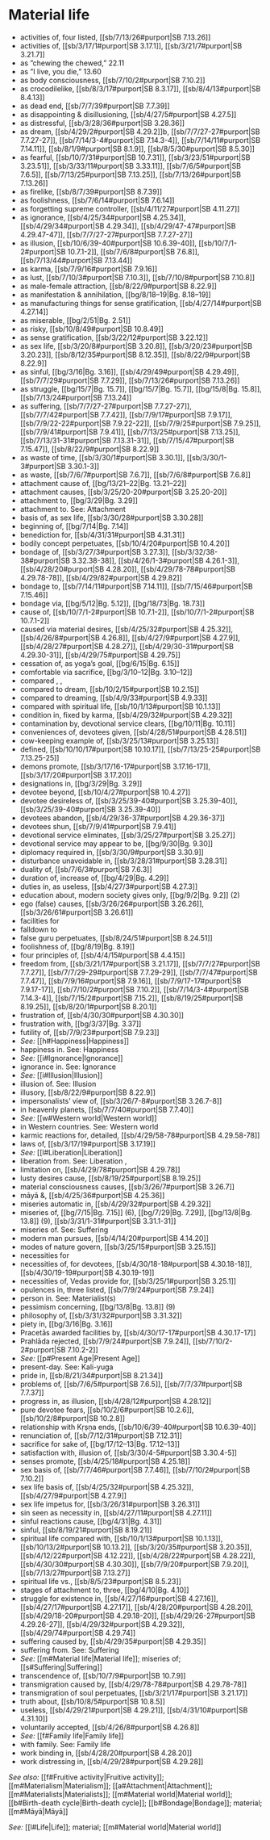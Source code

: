 # Material life

* activities of, four listed, [[sb/7/13/26#purport|SB 7.13.26]]
* activities of, [[sb/3/17/1#purport|SB 3.17.1]], [[sb/3/21/7#purport|SB 3.21.7]]
* as ”chewing the chewed,” 22.11
* as ”I live, you die,” 13.60
* as body consciousness, [[sb/7/10/2#purport|SB 7.10.2]]
* as crocodilelike, [[sb/8/3/17#purport|SB 8.3.17]], [[sb/8/4/13#purport|SB 8.4.13]]
* as dead end, [[sb/7/7/39#purport|SB 7.7.39]]
* as disappointing & disillusioning, [[sb/4/27/5#purport|SB 4.27.5]]
* as distressful, [[sb/3/28/36#purport|SB 3.28.36]]
* as dream, [[sb/4/29/2#purport|SB 4.29.2]]b, [[sb/7/7/27-27#purport|SB 7.7.27-27]], [[sb/7/14/3-4#purport|SB 7.14.3-4]], [[sb/7/14/11#purport|SB 7.14.11]], [[sb/8/1/9#purport|SB 8.1.9]], [[sb/8/5/30#purport|SB 8.5.30]]
* as fearful, [[sb/10/7/31#purport|SB 10.7.31]], [[sb/3/23/51#purport|SB 3.23.51]], [[sb/3/33/11#purport|SB 3.33.11]], [[sb/7/6/5#purport|SB 7.6.5]], [[sb/7/13/25#purport|SB 7.13.25]], [[sb/7/13/26#purport|SB 7.13.26]]
* as firelike, [[sb/8/7/39#purport|SB 8.7.39]]
* as foolishness, [[sb/7/6/14#purport|SB 7.6.14]]
* as forgetting supreme controller, [[sb/4/11/27#purport|SB 4.11.27]]
* as ignorance, [[sb/4/25/34#purport|SB 4.25.34]], [[sb/4/29/34#purport|SB 4.29.34]], [[sb/4/29/47-47#purport|SB 4.29.47-47]], [[sb/7/7/27-27#purport|SB 7.7.27-27]]
* as illusion, [[sb/10/6/39-40#purport|SB 10.6.39-40]], [[sb/10/7/1-2#purport|SB 10.7.1-2]], [[sb/7/6/8#purport|SB 7.6.8]], [[sb/7/13/44#purport|SB 7.13.44]]
* as karma, [[sb/7/9/16#purport|SB 7.9.16]]
* as lust, [[sb/7/10/3#purport|SB 7.10.3]], [[sb/7/10/8#purport|SB 7.10.8]]
* as male-female attraction, [[sb/8/22/9#purport|SB 8.22.9]]
* as manifestation & annihilation, [[bg/8/18–19|Bg. 8.18–19]]
* as manufacturing things for sense gratification, [[sb/4/27/14#purport|SB 4.27.14]]
* as miserable, [[bg/2/51|Bg. 2.51]]
* as risky, [[sb/10/8/49#purport|SB 10.8.49]]
* as sense gratification, [[sb/3/22/12#purport|SB 3.22.12]]
* as sex life, [[sb/3/20/8#purport|SB 3.20.8]], [[sb/3/20/23#purport|SB 3.20.23]], [[sb/8/12/35#purport|SB 8.12.35]], [[sb/8/22/9#purport|SB 8.22.9]]
* as sinful, [[bg/3/16|Bg. 3.16]], [[sb/4/29/49#purport|SB 4.29.49]], [[sb/7/7/29#purport|SB 7.7.29]], [[sb/7/13/26#purport|SB 7.13.26]]
* as struggle, [[bg/15/7|Bg. 15.7]], [[bg/15/7|Bg. 15.7]], [[bg/15/8|Bg. 15.8]], [[sb/7/13/24#purport|SB 7.13.24]]
* as suffering, [[sb/7/7/27-27#purport|SB 7.7.27-27]], [[sb/7/7/42#purport|SB 7.7.42]], [[sb/7/9/17#purport|SB 7.9.17]], [[sb/7/9/22-22#purport|SB 7.9.22-22]], [[sb/7/9/25#purport|SB 7.9.25]], [[sb/7/9/41#purport|SB 7.9.41]], [[sb/7/13/25#purport|SB 7.13.25]], [[sb/7/13/31-31#purport|SB 7.13.31-31]], [[sb/7/15/47#purport|SB 7.15.47]], [[sb/8/22/9#purport|SB 8.22.9]]
* as waste of time, [[sb/3/30/1#purport|SB 3.30.1]], [[sb/3/30/1-3#purport|SB 3.30.1-3]]
* as waste, [[sb/7/6/7#purport|SB 7.6.7]], [[sb/7/6/8#purport|SB 7.6.8]]
* attachment cause of, [[bg/13/21–22|Bg. 13.21–22]]
* attachment causes, [[sb/3/25/20-20#purport|SB 3.25.20-20]]
* attachment to, [[bg/3/29|Bg. 3.29]]
* attachment to. See: Attachment 
* basis of, as sex life, [[sb/3/30/28#purport|SB 3.30.28]]
* beginning of, [[bg/7/14|Bg. 7.14]]
* benediction for, [[sb/4/31/31#purport|SB 4.31.31]]
* bodily concept perpetuates, [[sb/10/4/20#purport|SB 10.4.20]]
* bondage of, [[sb/3/27/3#purport|SB 3.27.3]], [[sb/3/32/38-38#purport|SB 3.32.38-38]], [[sb/4/26/1-3#purport|SB 4.26.1-3]], [[sb/4/28/20#purport|SB 4.28.20]], [[sb/4/29/78-78#purport|SB 4.29.78-78]], [[sb/4/29/82#purport|SB 4.29.82]]
* bondage to, [[sb/7/14/11#purport|SB 7.14.11]], [[sb/7/15/46#purport|SB 7.15.46]]
* bondage via, [[bg/5/12|Bg. 5.12]], [[bg/18/73|Bg. 18.73]]
* cause of, [[sb/10/7/1-2#purport|SB 10.7.1-2]], [[sb/10/7/1-2#purport|SB 10.7.1-2]]
* caused via material desires, [[sb/4/25/32#purport|SB 4.25.32]], [[sb/4/26/8#purport|SB 4.26.8]], [[sb/4/27/9#purport|SB 4.27.9]], [[sb/4/28/27#purport|SB 4.28.27]], [[sb/4/29/30-31#purport|SB 4.29.30-31]], [[sb/4/29/75#purport|SB 4.29.75]]
* cessation of, as yoga’s goal, [[bg/6/15|Bg. 6.15]]
* comfortable via sacrifice, [[bg/3/10–12|Bg. 3.10–12]]
* compared , , 
* compared to dream, [[sb/10/2/15#purport|SB 10.2.15]]
* compared to dreaming, [[sb/4/9/33#purport|SB 4.9.33]]
* compared with spiritual life, [[sb/10/1/13#purport|SB 10.1.13]]
* condition in, fixed by karma, [[sb/4/29/32#purport|SB 4.29.32]]
* contamination by, devotional service clears, [[bg/10/11|Bg. 10.11]]
* conveniences of, devotees given, [[sb/4/28/51#purport|SB 4.28.51]]
* cow-keeping example of, [[sb/3/25/13#purport|SB 3.25.13]]
* defined, [[sb/10/10/17#purport|SB 10.10.17]], [[sb/7/13/25-25#purport|SB 7.13.25-25]]
* demons promote, [[sb/3/17/16-17#purport|SB 3.17.16-17]], [[sb/3/17/20#purport|SB 3.17.20]]
* designations in, [[bg/3/29|Bg. 3.29]]
* devotee beyond, [[sb/10/4/27#purport|SB 10.4.27]]
* devotee desireless of, [[sb/3/25/39-40#purport|SB 3.25.39-40]], [[sb/3/25/39-40#purport|SB 3.25.39-40]]
* devotees abandon, [[sb/4/29/36-37#purport|SB 4.29.36-37]]
* devotees shun, [[sb/7/9/41#purport|SB 7.9.41]]
* devotional service eliminates, [[sb/3/25/27#purport|SB 3.25.27]]
* devotional service may appear to be, [[bg/9/30|Bg. 9.30]]
* diplomacy required in, [[sb/3/30/9#purport|SB 3.30.9]]
* disturbance unavoidable in, [[sb/3/28/31#purport|SB 3.28.31]]
* duality of, [[sb/7/6/3#purport|SB 7.6.3]]
* duration of, increase of, [[bg/4/29|Bg. 4.29]]
* duties in, as useless, [[sb/4/27/3#purport|SB 4.27.3]]
* education about, modern society gives only, [[bg/9/2|Bg. 9.2]] (2)
* ego (false) causes, [[sb/3/26/26#purport|SB 3.26.26]], [[sb/3/26/61#purport|SB 3.26.61]]
* facilities for 
* falldown to 
* false guru perpetuates, [[sb/8/24/51#purport|SB 8.24.51]]
* foolishness of, [[bg/8/19|Bg. 8.19]]
* four principles of, [[sb/4/4/15#purport|SB 4.4.15]]
* freedom from, [[sb/3/21/17#purport|SB 3.21.17]], [[sb/7/7/27#purport|SB 7.7.27]], [[sb/7/7/29-29#purport|SB 7.7.29-29]], [[sb/7/7/47#purport|SB 7.7.47]], [[sb/7/9/16#purport|SB 7.9.16]], [[sb/7/9/17-17#purport|SB 7.9.17-17]], [[sb/7/10/2#purport|SB 7.10.2]], [[sb/7/14/3-4#purport|SB 7.14.3-4]], [[sb/7/15/2#purport|SB 7.15.2]], [[sb/8/19/25#purport|SB 8.19.25]], [[sb/8/20/1#purport|SB 8.20.1]]
* frustration of, [[sb/4/30/30#purport|SB 4.30.30]]
* frustration with, [[bg/3/37|Bg. 3.37]]
* futility of, [[sb/7/9/23#purport|SB 7.9.23]]
* *See:* [[h#Happiness|Happiness]] 
* happiness in. See: Happiness 
* *See:* [[i#Ignorance|Ignorance]] 
* ignorance in. See: Ignorance 
* *See:* [[i#Illusion|Illusion]] 
* illusion of. See: Illusion 
* illusory, [[sb/8/22/9#purport|SB 8.22.9]]
* impersonalists’ view of, [[sb/3/26/7-8#purport|SB 3.26.7-8]]
* in heavenly planets, [[sb/7/7/40#purport|SB 7.7.40]]
* *See:* [[w#Western world|Western world]] 
* in Western countries. See: Western world 
* karmic reactions for, detailed, [[sb/4/29/58-78#purport|SB 4.29.58-78]]
* laws of, [[sb/3/17/19#purport|SB 3.17.19]]
* *See:* [[l#Liberation|Liberation]] 
* liberation from. See: Liberation , 
* limitation on, [[sb/4/29/78#purport|SB 4.29.78]]
* lusty desires cause, [[sb/8/19/25#purport|SB 8.19.25]]
* material consciousness causes, [[sb/3/26/7#purport|SB 3.26.7]]
* māyā &, [[sb/4/25/36#purport|SB 4.25.36]]
* miseries automatic in, [[sb/4/29/32#purport|SB 4.29.32]]
* miseries of, [[bg/7/15|Bg. 7.15]] (6), [[bg/7/29|Bg. 7.29]], [[bg/13/8|Bg. 13.8]] (9), [[sb/3/31/1-31#purport|SB 3.31.1-31]]
* miseries of. See: Suffering 
* modern man pursues, [[sb/4/14/20#purport|SB 4.14.20]]
* modes of nature govern, [[sb/3/25/15#purport|SB 3.25.15]]
* necessities for 
* necessities of, for devotees, [[sb/4/30/18-18#purport|SB 4.30.18-18]], [[sb/4/30/19-19#purport|SB 4.30.19-19]]
* necessities of, Vedas provide for, [[sb/3/25/1#purport|SB 3.25.1]]
* opulences in, three listed, [[sb/7/9/24#purport|SB 7.9.24]]
* person in. See: Materialist(s) 
* pessimism concerning, [[bg/13/8|Bg. 13.8]] (9)
* philosophy of, [[sb/3/31/32#purport|SB 3.31.32]]
* piety in, [[bg/3/16|Bg. 3.16]]
* Pracetās awarded facilities by, [[sb/4/30/17-17#purport|SB 4.30.17-17]]
* Prahlāda rejected, [[sb/7/9/24#purport|SB 7.9.24]], [[sb/7/10/2-2#purport|SB 7.10.2-2]]
* *See:* [[p#Present Age|Present Age]] 
* present-day. See: Kali-yuga 
* pride in, [[sb/8/21/34#purport|SB 8.21.34]]
* problems of, [[sb/7/6/5#purport|SB 7.6.5]], [[sb/7/7/37#purport|SB 7.7.37]]
* progress in, as illusion, [[sb/4/28/12#purport|SB 4.28.12]]
* pure devotee fears, [[sb/10/2/6#purport|SB 10.2.6]], [[sb/10/2/8#purport|SB 10.2.8]]
* relationship with Kṛṣṇa ends, [[sb/10/6/39-40#purport|SB 10.6.39-40]]
* renunciation of, [[sb/7/12/31#purport|SB 7.12.31]]
* sacrifice for sake of, [[bg/17/12–13|Bg. 17.12–13]]
* satisfaction with, illusion of, [[sb/3/30/4-5#purport|SB 3.30.4-5]]
* senses promote, [[sb/4/25/18#purport|SB 4.25.18]]
* sex basis of, [[sb/7/7/46#purport|SB 7.7.46]], [[sb/7/10/2#purport|SB 7.10.2]]
* sex life basis of, [[sb/4/25/32#purport|SB 4.25.32]], [[sb/4/27/9#purport|SB 4.27.9]]
* sex life impetus for, [[sb/3/26/31#purport|SB 3.26.31]]
* sin seen as necessity in, [[sb/4/27/11#purport|SB 4.27.11]]
* sinful reactions cause, [[bg/4/31|Bg. 4.31]]
* sinful, [[sb/8/19/21#purport|SB 8.19.21]]
* spiritual life compared with, [[sb/10/1/13#purport|SB 10.1.13]], [[sb/10/13/2#purport|SB 10.13.2]], [[sb/3/20/35#purport|SB 3.20.35]], [[sb/4/12/22#purport|SB 4.12.22]], [[sb/4/28/22#purport|SB 4.28.22]], [[sb/4/30/30#purport|SB 4.30.30]], [[sb/7/9/20#purport|SB 7.9.20]], [[sb/7/13/27#purport|SB 7.13.27]]
* spiritual life vs., [[sb/8/5/23#purport|SB 8.5.23]]
* stages of attachment to, three, [[bg/4/10|Bg. 4.10]]
* struggle for existence in, [[sb/4/27/16#purport|SB 4.27.16]], [[sb/4/27/17#purport|SB 4.27.17]], [[sb/4/28/20#purport|SB 4.28.20]], [[sb/4/29/18-20#purport|SB 4.29.18-20]], [[sb/4/29/26-27#purport|SB 4.29.26-27]], [[sb/4/29/32#purport|SB 4.29.32]], [[sb/4/29/74#purport|SB 4.29.74]]
* suffering caused by, [[sb/4/29/35#purport|SB 4.29.35]]
* suffering from. See: Suffering 
* *See:* [[m#Material life|Material life]]; miseries of; [[s#Suffering|Suffering]] 
* transcendence of, [[sb/10/7/9#purport|SB 10.7.9]]
* transmigration caused by, [[sb/4/29/78-78#purport|SB 4.29.78-78]]
* transmigration of soul perpetuates, [[sb/3/21/17#purport|SB 3.21.17]]
* truth about, [[sb/10/8/5#purport|SB 10.8.5]]
* useless, [[sb/4/29/21#purport|SB 4.29.21]], [[sb/4/31/10#purport|SB 4.31.10]]
* voluntarily accepted, [[sb/4/26/8#purport|SB 4.26.8]]
* *See:* [[f#Family life|Family life]] 
* with family. See: Family life 
* work binding in, [[sb/4/28/20#purport|SB 4.28.20]]
* work distressing in, [[sb/4/29/28#purport|SB 4.29.28]]

*See also:* [[f#Fruitive activity|Fruitive activity]]; [[m#Materialism|Materialism]]; [[a#Attachment|Attachment]]; [[m#Materialists|Materialists]]; [[m#Material world|Material world]]; [[b#Birth-death cycle|Birth-death cycle]]; [[b#Bondage|Bondage]]; material; [[m#Māyā|Māyā]]

*See:* [[l#Life|Life]]; material; [[m#Material world|Material world]]
